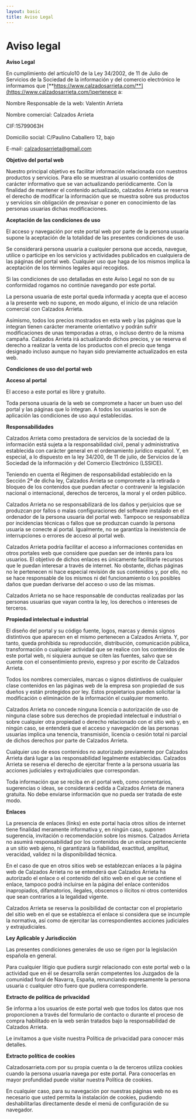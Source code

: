 ```yaml
---
layout: basic
title: Aviso Legal
---
```


# Aviso legal

**Aviso Legal**

En cumplimiento del artículo10 de la Ley 34/2002, de 11 de Julio de Servicios de la Sociedad de la información y del comercio electrónico le informamos que [**https://www.calzadosarrieta.com/**](https://www.calzadosarrieta.com/)pertenece a:

Nombre Responsable de la web: Valentín Arrieta

Nombre comercial: Calzados Arrieta

CIF:15799063H

Domicilio social: C/Paulino Caballero 12, bajo

E-mail: [calzadosarrieta@gmail.com](mailto:calzadosarrieta@gmail.com)

**Objetivo del portal web**

Nuestro principal objetivo es facilitar información relacionada con nuestros productos y servicios. Para ello se muestran al usuario contenidos de carácter informativo que se van actualizando periódicamente. Con la finalidad de mantener el contenido actualizado, calzados Arrieta se reserva el derecho de modificar la información que se muestra sobre sus productos y servicios sin obligación de preavisar o poner en conocimiento de las personas usuarias dichas modificaciones.

**Aceptación de las condiciones de uso**

El acceso y navegación por este portal web por parte de la persona usuaria supone la aceptación de la totalidad de las presentes condiciones de uso.

Se considerará persona usuaria a cualquier persona que acceda, navegue, utilice o participe en los servicios y actividades publicados en cualquiera de las páginas del portal web. Cualquier uso que haga de los mismos implica la aceptación de los términos legales aquí recogidos.

Si las condiciones de uso detalladas en este Aviso Legal no son de su conformidad rogamos no continúe navegando por este portal.

La persona usuaria de este portal queda informada y acepta que el acceso a la presente web no supone, en modo alguno, el inicio de una relación comercial con Calzados Arrieta.

Asímismo, todos los precios mostrados en esta web y las páginas que la integran tienen carácter meramente orientativo y podrán sufrir modificaciones de unas temporadas a otras, o incluso dentro de la misma campaña. Calzados Arrieta irá actualizando dichos precios, y se reserva el derecho a realizar la venta de los productos con el precio que tenga designado incluso aunque no hayan sido previamente actualizados en esta web.

**Condiciones de uso del portal web**

**Acceso al portal**

El acceso a este portal es libre y gratuito.

Toda persona usuaria de la web se compromete a hacer un buen uso del portal y las páginas que lo integran. A todos los usuarios le son de aplicación las condiciones de uso aquí establecidas.

**Responsabilidades**

Calzados Arrieta como prestadora de servicios de la sociedad de la información está sujeta a la responsabilidad civil, penal y administrativa establecida con carácter general en el ordenamiento jurídico español. Y, en especial, a lo dispuesto en la ley 34/200, de 11 de julio, de Servicios de la Sociedad de la información y del Comercio Electrónico (LSSICE).

Teniendo en cuenta el Régimen de responsabilidad establecido en la Sección 2ª de dicha ley, Calzados Arrieta se compromete a la retirada o bloqueo de los contenidos que puedan afectar o contravenir la legislación nacional o internacional, derechos de terceros, la moral y el orden público.

Calzados Arrieta no se responsabilizará de los daños y perjuicios que se produzcan por fallos o malas configuraciones del software instalado en el ordenador de la persona usuaria del portal web. Tampoco se responsabiliza por incidencias técnicas o fallos que se produzcan cuando la persona usuaria se conecte al portal. Igualmente, no se garantiza la inexistencia de interrupciones o errores de acceso al portal web.

Calzados Arrieta podría facilitar el acceso a informaciones contenidas en otros portales web que considere que puedan ser de interés para los usuarios. El objetivo de dichos enlaces es únicamente facilitarle recursos que le puedan interesar a través de internet. No obstante, dichas páginas no le pertenecen ni hace especial revisión de sus contenidos y, por ello, no se hace responsable de los mismos ni del funcionamiento o los posibles daños que puedan derivarse del acceso o uso de las mismas.

Calzados Arrieta no se hace responsable de conductas realizadas por las personas usuarias que vayan contra la ley, los derechos o intereses de terceros.

**Propiedad intelectual e industrial**

El diseño del portal y su código fuente, logos, marcas y demás signos distintivos que aparecen en el mismo pertenecen a Calzados Arrieta. Y, por tanto, queda prohibida su reproducción, distribución, comunicación pública, transformación o cualquier actividad que se realice con los contenidos de este portal web, ni siquiera aunque se citen las fuentes, salvo que se cuente con el consentimiento previo, expreso y por escrito de Calzados Arrieta.

Todos los nombres comerciales, marcas o signos distintivos de cualquier clase contenidos en las páginas web de la empresa son propiedad de sus dueños y están protegidos por ley. Estos propietarios pueden solicitar la modificación o eliminación de la información el cualquier momento.

Calzados Arrieta no concede ninguna licencia o autorización de uso de ninguna clase sobre sus derechos de propiedad intelectual e industrial o sobre cualquier otra propiedad o derecho relacionado con el sitio web y, en ningún caso, se entenderá que el acceso y navegación de las personas usuarias implica una tenencia, transmisión, licencia o cesión total ni parcial de dichos derechos por parte de Calzados Arrieta.

Cualquier uso de esos contenidos no autorizado previamente por Calzados Arrieta dará lugar a las responsabilidad legalmente establecidas. Calzados Arrieta se reserva el derecho de ejercitar frente a la persona usuaria las acciones judiciales y extrajudiciales que correspondan.

Toda información que se reciba en el portal web, como comentarios, sugerencias o ideas, se considerará cedida a Calzados Arrieta de manera gratuita. No debe enviarse información que no pueda ser tratada de este modo.

**Enlaces**

La presencia de enlaces (links) en este portal hacia otros sitios de internet tiene finalidad meramente informativa y, en ningún caso, suponen sugerencia, invitación o recomendación sobre los mismos. Calzados Arrieta no asumirá responsabilidad por los contenidos de un enlace perteneciente a un sitio web ajeno, ni garantizará la fiabilidad, exactitud, amplitud, veracidad, validez ni la disponibilidad técnica.

En el caso de que en otros sitios web se establezcan enlaces a la página web de Calzados Arrieta no se entenderá que Calzados Arrieta ha autorizado el enlace o el contenido del sitio web en el que se contiene el enlace, tampoco podrá incluirse en la página del enlace contenidos inapropiados, difamatorios, ilegales, obscenos o ilícitos ni otros contenidos que sean contrarios a la legalidad vigente.

Calzados Arrieta se reserva la posibilidad de contactar con el propietario del sitio web en el que se establezca el enlace si considera que se incumple la normativa, así como de ejercitar las correspondientes acciones judiciales y extrajudiciales.

**Ley Aplicable y Jurisdicción**

Las presentes condiciones generales de uso se rigen por la legislación española en general.

Para cualquier litigio que pudiera surgir relacionado con este portal web o la actividad que en él se desarrolla serán competentes los Juzgados de la comunidad foral de Navarra, España, renunciando expresamente la persona usuaria c cualquier otro fuero que pudiera corresponderle.

**Extracto de política de privacidad**

Se informa a los usuarios de este portal web que todos los datos que nos proporcionen a través del formulario de contacto o durante el proceso de compra habilitado en la web serán tratados bajo la responsabilidad de Calzados Arrieta.

Le invitamos a que visite nuestra Política de privacidad para conocer más detalles.

**Extracto política de cookies**

Calzadosarrieta.com por su propia cuenta o la de terceros utiliza cookies cuando la persona usuaria navega por este portal. Para conocerlas en mayor profundidad puede visitar nuestra Política de cookies.

En cualquier caso, para su navegación por nuestras páginas web no es necesario que usted permita la instalación de cookies, pudiendo deshabilitarlas directamente desde el menú de configuración de su navegador.
